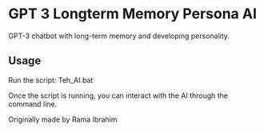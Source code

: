 # GPT 3 Longterm Memory Persona AI

GPT-3 chatbot with long-term memory and developing personality.

## Usage

Run the script: Teh_AI.bat

Once the script is running, you can interact with the AI through the command line. 

Originally made by Rama Ibrahim